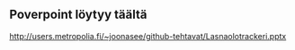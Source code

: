 ## Poverpoint löytyy täältä

http://users.metropolia.fi/~joonasee/github-tehtavat/Lasnaolotrackeri.pptx

